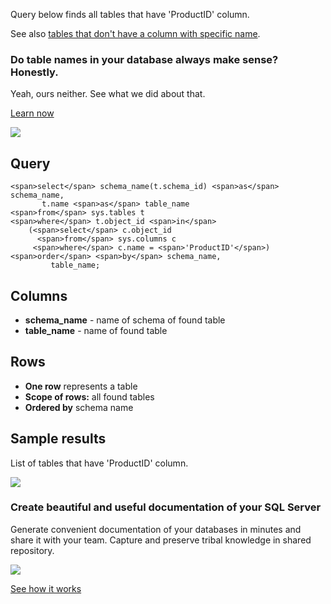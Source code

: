 Query below finds all tables that have 'ProductID' column.

See also [tables that don't have a column with specific name](https://dataedo.com/kb/query/sql-server/find-table-that-dont-have-a-column-with-specific-name).

### Do table names in your database always make sense? Honestly.

Yeah, ours neither. See what we did about that.

[Learn now](https://dataedo.com/blog/confused-when-trying-to-work-with-databases?cta=kb-query-table-names)

[![](https://dataedo.com/asset/img/markdown/docs/test-article/edca6a29318bb7640068f5c69a5af4ba.png#center)](https://dataedo.com/blog/confused-when-trying-to-work-with-databases?cta=kb-query-table-names)

## Query

```
<span>select</span> schema_name(t.schema_id) <span>as</span> schema_name,
       t.name <span>as</span> table_name
<span>from</span> sys.tables t
<span>where</span> t.object_id <span>in</span> 
    (<span>select</span> c.object_id 
      <span>from</span> sys.columns c
     <span>where</span> c.name = <span>'ProductID'</span>)
<span>order</span> <span>by</span> schema_name,
         table_name;
```

## Columns

-   **schema\_name** - name of schema of found table
-   **table\_name** - name of found table

## Rows

-   **One row** represents a table
-   **Scope of rows:** all found tables
-   **Ordered by** schema name

## Sample results

List of tables that have 'ProductID' column.

![](https://dataedo.com/asset/img/kb/query/sql-server/find_tables_with_column.png)

### Create beautiful and useful documentation of your SQL Server

Generate convenient documentation of your databases in minutes and share it with your team. Capture and preserve tribal knowledge in shared repository.

[![](https://dataedo.com/asset/img/markdown/docs/test-article/30c11fa4b210f11740f56e85ca8bf9c6.gif)](https://demo.dataedo.com/)

[See how it works](https://demo.dataedo.com/)